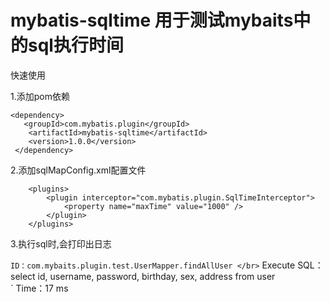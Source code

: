 # mybatis-sqltime 用于测试mybaits中的sql执行时间

快速使用

1.添加pom依赖

    <dependency>
       <groupId>com.mybatis.plugin</groupId>
        <artifactId>mybatis-sqltime</artifactId>
        <version>1.0.0</version>
     </dependency>
  
 2.添加sqlMapConfig.xml配置文件
 
 	    <plugins>
	    	<plugin interceptor="com.mybatis.plugin.SqlTimeInterceptor">
	    		<property name="maxTime" value="1000" />
	    	</plugin>
	    </plugins>
      
 3.执行sql时,会打印出日志
 
 ` ID：com.mybaits.plugin.test.UserMapper.findAllUser </br>
 ` Execute SQL： select id, username, password, birthday, sex, address from user </br>
 ` Time：17 ms </br>
